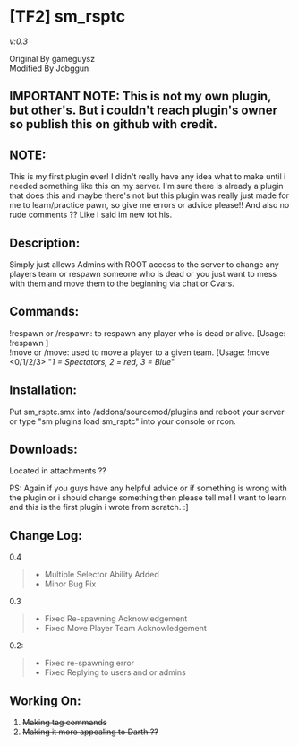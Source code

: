 # \[TF2\] sm\_rsptc  
_v:0.3_

Original By gameguysz  
Modified By Jobggun

## IMPORTANT NOTE: This is not my own plugin, but other's. But i couldn't reach plugin's owner so publish this on github with credit.

## NOTE:  
 This is my first plugin ever! I didn't really have any idea what to make until i needed something like this on my server. I'm sure there is already a plugin that does this and maybe there's not but this plugin was really just made for me to learn/practice pawn, so give me errors or advice please!! And also no rude comments ?? Like i said im new tot his.  
  
## Description:  
 Simply just allows Admins with ROOT access to the server to change any players team or respawn someone who is dead or you just want to mess with them and move them to the beginning via chat or Cvars.  
  
## Commands:  
!respawn or /respawn: to respawn any player who is dead or alive. \[Usage: !respawn <name>\]  
!move or /move: used to move a player to a given team. \[Usage: !move <name> <0/1/2/3> "_1 = Spectators, 2 = red, 3 = Blue_"  
  
## Installation:  
Put sm\_rsptc.smx into /addons/sourcemod/plugins and reboot your server or type "sm plugins load sm\_rsptc" into your console or rcon.

## Downloads:  
Located in attachments ??
  
PS: Again if you guys have any helpful advice or if something is wrong with the plugin or i should change something then please tell me! I want to learn and this is the first plugin i wrote from scratch. :\]  
  
  
## Change Log:  
0.4

> *   Multiple Selector Ability Added
> *   Minor Bug Fix

0.3  

> *   Fixed Re-spawning Acknowledgement
> *   Fixed Move Player Team Acknowledgement

0.2:  

> *   Fixed re-spawning error
> *   Fixed Replying to users and or admins

  
## Working On:  

1.  ~~Making tag commands~~
2.  ~~Making it more appealing to Darth ??~~
